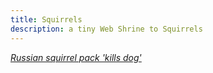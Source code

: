 ```yaml
---
title: Squirrels
description: a tiny Web Shrine to Squirrels
---
```


[_Russian squirrel pack 'kills dog'_](http://news.bbc.co.uk/2/hi/4489792.stm)
